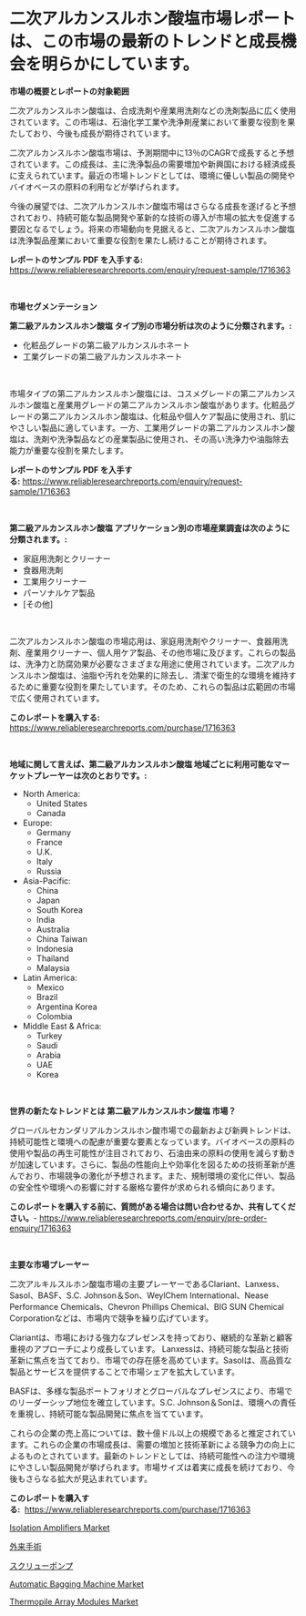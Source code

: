 <p><h1>二次アルカンスルホン酸塩市場レポートは、この市場の最新のトレンドと成長機会を明らかにしています。</h1></p><p><strong>市場の概要とレポートの対象範囲</strong></p>
<p><p>二次アルカンスルホン酸塩は、合成洗剤や産業用洗剤などの洗剤製品に広く使用されています。この市場は、石油化学工業や洗浄剤産業において重要な役割を果たしており、今後も成長が期待されています。</p><p>二次アルカンスルホン酸塩市場は、予測期間中に13％のCAGRで成長すると予想されています。この成長は、主に洗浄製品の需要増加や新興国における経済成長に支えられています。最近の市場トレンドとしては、環境に優しい製品の開発やバイオベースの原料の利用などが挙げられます。</p><p>今後の展望では、二次アルカンスルホン酸塩市場はさらなる成長を遂げると予想されており、持続可能な製品開発や革新的な技術の導入が市場の拡大を促進する要因となるでしょう。将来の市場動向を見据えると、二次アルカンスルホン酸塩は洗浄製品産業において重要な役割を果たし続けることが期待されます。</p></p>
<p><strong>レポートのサンプル PDF を入手する:</strong> <a href="https://www.reliableresearchreports.com/enquiry/request-sample/1716363">https://www.reliableresearchreports.com/enquiry/request-sample/1716363</a></p>
<p>&nbsp;</p>
<p><strong>市場セグメンテーション</strong></p>
<p><strong>第二級アルカンスルホン酸塩 タイプ別の市場分析は次のように分類されます。:</strong></p>
<p><ul><li>化粧品グレードの第二級アルカンスルホネート</li><li>工業グレードの第二級アルカンスルホネート</li></ul></p>
<p>&nbsp;</p>
<p><p>市場タイプの第二アルカンスルホン酸塩には、コスメグレードの第二アルカンスルホン酸塩と産業用グレードの第二アルカンスルホン酸塩があります。化粧品グレードの第二アルカンスルホン酸塩は、化粧品や個人ケア製品に使用され、肌にやさしい製品に適しています。一方、工業用グレードの第二アルカンスルホン酸塩は、洗剤や洗浄製品などの産業製品に使用され、その高い洗浄力や油脂除去能力が重要な役割を果たします。</p></p>
<p><strong>レポートのサンプル PDF を入手する:</strong>&nbsp;<a href="https://www.reliableresearchreports.com/enquiry/request-sample/1716363">https://www.reliableresearchreports.com/enquiry/request-sample/1716363</a></p>
<p>&nbsp;</p>
<p><strong> 第二級アルカンスルホン酸塩 アプリケーション別の市場産業調査は次のように分類されます。:</strong></p>
<p><ul><li>家庭用洗剤とクリーナー</li><li>食器用洗剤</li><li>工業用クリーナー</li><li>パーソナルケア製品</li><li>[その他]</li></ul></p>
<p>&nbsp;</p>
<p><p>二次アルカンスルホン酸塩の市場応用は、家庭用洗剤やクリーナー、食器用洗剤、産業用クリーナー、個人用ケア製品、その他市場に及びます。これらの製品は、洗浄力と防腐効果が必要なさまざまな用途に使用されています。二次アルカンスルホン酸塩は、油脂や汚れを効果的に除去し、清潔で衛生的な環境を維持するために重要な役割を果たしています。そのため、これらの製品は広範囲の市場で広く使用されています。</p></p>
<p><strong>このレポートを購入する:</strong>&nbsp; <a href="https://www.reliableresearchreports.com/purchase/1716363">https://www.reliableresearchreports.com/purchase/1716363</a></p>
<p>&nbsp;</p>
<p><strong>地域に関して言えば、第二級アルカンスルホン酸塩 地域ごとに利用可能なマーケットプレーヤーは次のとおりです。:</strong></p>
<p><ul>
    <li>
        North America:
        <ul>
            <li>United States</li>
            <li>Canada</li>
        </ul>
    </li>
    <li>
        Europe:
        <ul>
            <li>Germany</li>
            <li>France</li>
            <li>U.K.</li>
            <li>Italy</li>
            <li>Russia</li>
        </ul>
    </li>
    <li>
        Asia-Pacific:
        <ul>
            <li>China</li>
            <li>Japan</li>
            <li>South Korea</li>
            <li>India</li>
            <li>Australia</li>
            <li>China Taiwan</li>
            <li>Indonesia</li>
            <li>Thailand</li>
            <li>Malaysia</li>
        </ul>
    </li>
    <li>
        Latin America:
        <ul>
            <li>Mexico</li>
            <li>Brazil</li>
            <li>Argentina Korea</li>
            <li>Colombia</li>
        </ul>
    </li>
    <li>
        Middle East & Africa:
        <ul>
            <li>Turkey</li>
            <li>Saudi</li>
            <li>Arabia</li>
            <li>UAE</li>
            <li>Korea</li>
        </ul>
    </li>
    </ul></p>
<p>&nbsp;</p>
<p><strong>世界の新たなトレンドとは 第二級アルカンスルホン酸塩 市場？</strong></p>
<p><p>グローバルセカンダリアルカンスルホン酸市場での最新および新興トレンドは、持続可能性と環境への配慮が重要な要素となっています。バイオベースの原料の使用や製品の再生可能性が注目されており、石油由来の原料の使用を減らす動きが加速しています。さらに、製品の性能向上や効率化を図るための技術革新が進んでおり、市場競争の激化が予想されます。また、規制環境の変化に伴い、製品の安全性や環境への影響に対する厳格な要件が求められる傾向にあります。</p></p>
<p><strong>このレポートを購入する前に、質問がある場合は問い合わせるか、共有してください。</strong>- <a href="https://www.reliableresearchreports.com/enquiry/pre-order-enquiry/1716363">https://www.reliableresearchreports.com/enquiry/pre-order-enquiry/1716363</a></p>
<p>&nbsp;</p>
<p><strong>主要な市場プレーヤー</strong></p>
<p><p>二次アルキルスルホン酸塩市場の主要プレーヤーであるClariant、Lanxess、Sasol、BASF、S.C. Johnson＆Son、WeylChem International、Nease Performance Chemicals、Chevron Phillips Chemical、BIG SUN Chemical Corporationなどは、市場内で競争を繰り広げています。</p><p>Clariantは、市場における強力なプレゼンスを持っており、継続的な革新と顧客重視のアプローチにより成長しています。 Lanxessは、持続可能な製品と技術革新に焦点を当てており、市場での存在感を高めています。Sasolは、高品質な製品とサービスを提供することで市場シェアを拡大しています。</p><p>BASFは、多様な製品ポートフォリオとグローバルなプレゼンスにより、市場でのリーダーシップ地位を確立しています。S.C. Johnson＆Sonは、環境への責任を重視し、持続可能な製品開発に焦点を当てています。</p><p>これらの企業の売上高については、数十億ドル以上の規模であると推定されています。これらの企業の市場成長は、需要の増加と技術革新による競争力の向上によるものとされています。最新のトレンドとしては、持続可能性への注力や環境にやさしい製品開発が挙げられます。市場サイズは着実に成長を続けており、今後もさらなる拡大が見込まれています。</p></p>
<p><strong>このレポートを購入する:</strong>&nbsp;&nbsp;<a href="https://www.reliableresearchreports.com/purchase/1716363">https://www.reliableresearchreports.com/purchase/1716363</a></p>
<p><p><a href="https://view.publitas.com/reportprime-1/isolation-amplifiers-market-size-growth-and-forecast-from-2024-2031/">Isolation Amplifiers Market</a></p><p><a href="https://medium.com/@lornarempel2023/%E6%89%8B%E8%A1%93%E5%A4%96%E6%9D%A5%E5%B8%82%E5%A0%B4-%E5%B8%82%E5%A0%B4cagr-%E5%B8%82%E5%A0%B4%E3%83%88%E3%83%AC%E3%83%B3%E3%83%89-%E6%88%90%E9%95%B7%E6%88%A6%E7%95%A5%E3%81%AB%E9%96%A2%E3%81%99%E3%82%8B%E6%B4%9E%E5%AF%9F-4eafb8ddb3bf">外来手術</a></p><p><a href="https://github.com/oqoeusbvpadwjs08/Market-Research-Report-List-1/blob/main/1926878186381.md">スクリューポンプ</a></p><p><a href="https://issuu.com/reportprime-2/docs/automatic-bagging-machine-market-size-2030.pptx">Automatic Bagging Machine Market</a></p><p><a href="https://view.publitas.com/reportprime-1/thermopile-array-modules-market-size-and-growth-market-segmentation-regional-and-country-breakdowns-and-market-trends-for-period-from-2024-2031/">Thermopile Array Modules Market</a></p></p>